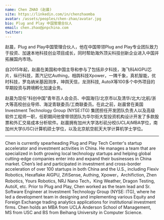 ```yaml
---
name: Chen ZHAO (赵晨)
site: https://linkedin.com/in/chenzhaomba
avatar: /assets/peoples/chen-zhao/avatar.jpg
bio: Plug and Play 中国管理合伙人
email: chen.zhao@pnpchina.com
twitter: 
---
```


赵晨，Plug and Play中国管理合伙人，他在中国带领Plug and Play专业团队致力于投资、加速本地科技创业项目成长，同时帮助海外顶尖科技创新企业进入中国并拓展国内市场。

自2015年起，赵晨在美国和中国主导和参与了包括非夕科技，海飞科AIGPU芯片，纵行科技，蒸汽记忆Authing，相舆科技Xpower，一隅千象，真机智能，优时科技，罗岛纳米基因测序，坤舆天信，龙测科技, AutoX等100多个中外项目的早期投资与跨境孵化加速业务。

赵晨为现任”科创中国”青年百人会会员、中国海归/北京市以及清华/北大/北航/浙大等高校创业导师、海淀青联委员/工商联委员。在此之前，赵晨曾在美国Investment Technology Group (NYSE:ITG) 集团担任开发团队负责人以及高级软件工程师一职，任职期间他曾带领团队为华尔街大型投资机构设计开发了多款股票和外汇交易成本分析软件。赵晨拥有加州大学洛杉矶分校(UCLA)MBA学位，南加州大学(USC)计算机硕士学位，以及北京航空航天大学计算机学士学位。

-----

Chen is currently spearheading Plug and Play Tech Center's startup accelerator and investment activities in China. He manages a team that are specialized in both growing local technology startups and helping global cutting-edge companies enter into and expand their businesses in China market. Chen’s led and participated in investment and cross-border acceleration of over 100 startups in both China and the U.S., including Flexiv Robotics, Hexaflake AIGPU,  ZifiSense, Authing, Xpower，Archifiction, Zhen Robotics, Yours Robotics, NRJ Nano Tech，King Weather, Dragon Testing, AutoX, etc. Prior to Plug and Play, Chen worked as the team lead and Sr. Software Engineer at Investment Technology Group (NYSE: ITG), where he led a development team in designing and implementing various Equity and Foreign Exchange trading analytics applications for institutional investment firms. Chen holds an MBA from UCLA Anderson School of Management, MS from USC and BS from Beihang University in Computer Science. 

